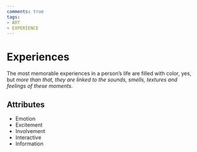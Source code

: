 ```yaml
---
comments: true
tags:
- ART
- EXPERIENCE
---
```

# Experiences
The most memorable experiences in a person’s life are filled with color, yes, but *more than that, they are linked to the sounds, smells, textures and feelings of these moments.*



## Attributes
- Emotion
- Excitement 
- Involvement 
- Interactive 
- Information 
